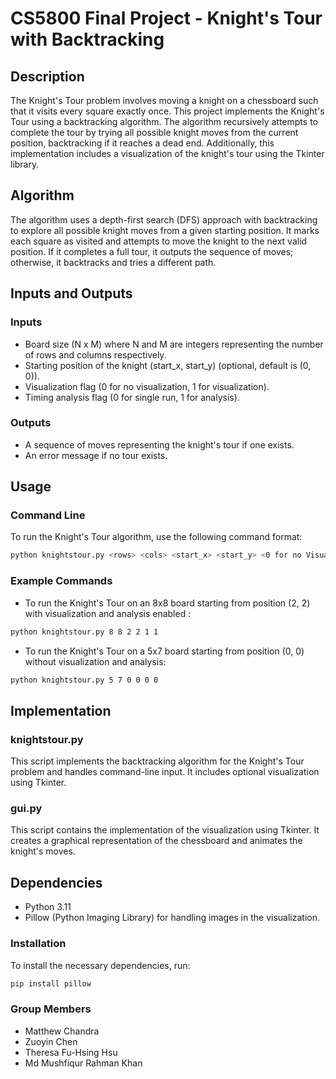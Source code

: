 # CS5800 Final Project - Knight's Tour with Backtracking

## Description
The Knight's Tour problem involves moving a knight on a chessboard such that it visits every square exactly once. This project implements the Knight's Tour using a backtracking algorithm. The algorithm recursively attempts to complete the tour by trying all possible knight moves from the current position, backtracking if it reaches a dead end. Additionally, this implementation includes a visualization of the knight's tour using the Tkinter library.

## Algorithm
The algorithm uses a depth-first search (DFS) approach with backtracking to explore all possible knight moves from a given starting position. It marks each square as visited and attempts to move the knight to the next valid position. If it completes a full tour, it outputs the sequence of moves; otherwise, it backtracks and tries a different path.

## Inputs and Outputs
### Inputs
- Board size (N x M) where N and M are integers representing the number of rows and columns respectively.
- Starting position of the knight (start_x, start_y) (optional, default is (0, 0)).
- Visualization flag (0 for no visualization, 1 for visualization).
- Timing analysis flag (0 for single run, 1 for analysis).

### Outputs
- A sequence of moves representing the knight's tour if one exists.
- An error message if no tour exists.

## Usage
### Command Line
To run the Knight's Tour algorithm, use the following command format:

```sh
python knightstour.py <rows> <cols> <start_x> <start_y> <0 for no Visualization, 1 for Visualization> <0 for single run, 1 for analysis>
```

### Example Commands
- To run the Knight's Tour on an 8x8 board starting from position (2, 2) with visualization and analysis enabled :
```sh
python knightstour.py 8 8 2 2 1 1
```

- To run the Knight's Tour on a 5x7 board starting from position (0, 0) without visualization and analysis:
```sh
python knightstour.py 5 7 0 0 0 0
```

## Implementation
### knightstour.py
This script implements the backtracking algorithm for the Knight's Tour problem and handles command-line input. It includes optional visualization using Tkinter.

### gui.py
This script contains the implementation of the visualization using Tkinter. It creates a graphical representation of the chessboard and animates the knight's moves.

## Dependencies
- Python 3.11
- Pillow (Python Imaging Library) for handling images in the visualization.

### Installation
To install the necessary dependencies, run:
```sh
pip install pillow
```

### Group Members
- Matthew Chandra 
- Zuoyin Chen 
- Theresa Fu-Hsing Hsu 
- Md Mushfiqur Rahman Khan 